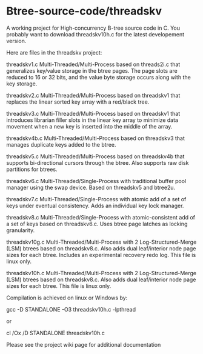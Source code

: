 Btree-source-code/threadskv
===========================

A working project for High-concurrency B-tree source code in C.  You probably want to download threadskv10h.c for the latest developement version.

Here are files in the threadskv project:

threadskv1.c	Multi-Threaded/Multi-Process based on threads2i.c that generalizes key/value storage in the btree pages. The page slots are reduced to 16 or 32 bits, and the value byte storage occurs along with the key storage.

threadskv2.c	Multi-Threaded/Multi-Process based on threadskv1 that replaces the linear sorted key array with a red/black tree.

threadskv3.c	Multi-Threaded/Multi-Process based on threadskv1 that introduces librarian filler slots in the linear key array to minimize data movement when a new key is inserted into the middle of the array.

threadskv4b.c	Multi-Threaded/Multi-Process based on threadskv3 that manages duplicate keys added to the btree.

threadskv5.c	Multi-Threaded/Multi-Process based on threadskv4b that supports bi-directional cursors through the btree. Also supports raw disk partitions for btrees.

threadskv6.c	Multi-Threaded/Single-Process with traditional buffer pool manager using the swap device.  Based on threadskv5 and btree2u.

threadskv7.c	Multi-Threaded/Single-Process with atomic add of a set of keys under eventual consistency.  Adds an individual key lock manager.

threadskv8.c	Multi-Threaded/Single-Process with atomic-consistent add of a set of keys based on threadskv6.c.  Uses btree page latches as locking granularity.

threadskv10g.c	Multi-Threaded/Multi-Process with 2 Log-Structured-Merge (LSM) btrees based on threadskv8.c. Also adds dual leaf/interior node page sizes for each btree. Includes an experimental recovery redo log. This file is linux only.

threadskv10h.c	Multi-Threaded/Multi-Process with 2 Log-Structured-Merge (LSM) btrees based on threadskv8.c. Also adds dual leaf/interior node page sizes for each btree. This file is linux only.

Compilation is achieved on linux or Windows by:

gcc -D STANDALONE -O3 threadskv10h.c -lpthread

or

cl /Ox /D STANDALONE threadskv10h.c

Please see the project wiki page for additional documentation
